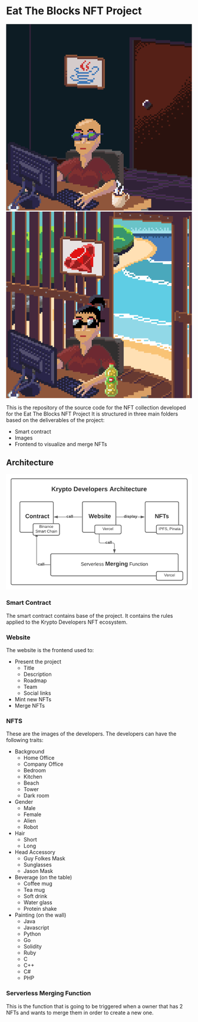 # Eat The Blocks NFT Project

![KryptoDeveloper 1](kryptodeveloper.png?raw=true "Title")
![KryptoDeveloper 2](kryptodeveloper2.png?raw=true "Title")

This is the repository of the source code for the NFT collection developed for the Eat The Blocks NFT Project
It is structured in three main folders based on the deliverables of the project:

-   Smart contract
-   Images
-   Frontend to visualize and merge NFTs

## Architecture

![Architecture Diagram](architecture_diagram.png?raw=true "Title")

### Smart Contract

The smart contract contains base of the project. It contains the rules applied to the Krypto Developers NFT ecosystem.

### Website

The website is the frontend used to:

-   Present the project
    -   Title
    -   Description
    -   Roadmap
    -   Team
    -   Social links
-   Mint new NFTs
-   Merge NFTs

### NFTS

These are the images of the developers.
The developers can have the following traits:

-   Background
    -   Home Office
    -   Company Office
    -   Bedroom
    -   Kitchen
    -   Beach
    -   Tower
    -   Dark room
-   Gender
    -   Male
    -   Female
    -   Alien
    -   Robot
-   Hair
    -   Short
    -   Long
-   Head Accessory
    -   Guy Folkes Mask
    -   Sunglasses
    -   Jason Mask
-   Beverage (on the table)
    -   Coffee mug
    -   Tea mug
    -   Soft drink
    -   Water glass
    -   Protein shake
-   Painting (on the wall)
    -   Java
    -   Javascript
    -   Python
    -   Go
    -   Solidity
    -   Ruby
    -   C
    -   C++
    -   C#
    -   PHP

### Serverless Merging Function

This is the function that is going to be triggered when a owner that has 2 NFTs and wants to merge them in order to create a new one.
